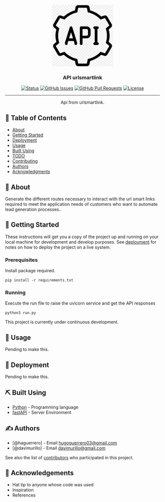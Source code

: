 <p align="center">
  <a href="" rel="noopener">
 <img width=200px height=200px src="https://github.com/DaironodeDev/apis_urlsmartlink/blob/main/favicon.ico" alt="Project logo"></a>
</p>

<h3 align="center">API urlsmartlink</h3>

<div align="center">

[![Status](https://img.shields.io/badge/status-active-success.svg)]()
[![GitHub Issues](https://github.com/DaironodeDev/apis_urlsmartlink/issues)](https://github.com/DaironodeDev/apis_urlsmartlink/issues)
[![GitHub Pull Requests](https://img.shields.io/github/issues-pr/kylelobo/The-Documentation-Compendium.svg)](https://github.com/DaironodeDev/apis_urlsmartlink/pulls)
[![License](https://img.shields.io/badge/license-MIT-blue.svg)](/LICENSE)

</div>

---

<p align="center"> Api from urlsmartlink.
    <br> 
</p>

## 📝 Table of Contents

- [About](#about)
- [Getting Started](#getting_started)
- [Deployment](#deployment)
- [Usage](#usage)
- [Built Using](#built_using)
- [TODO](../TODO.md)
- [Contributing](../CONTRIBUTING.md)
- [Authors](#authors)
- [Acknowledgments](#acknowledgement)

## 🧐 About <a name = "about"></a>

Generate the different routes necessary to interact with the url smart links required to meet the application needs of customers who want to automate lead generation processes..

## 🏁 Getting Started <a name = "getting_started"></a>

These instructions will get you a copy of the project up and running on your local machine for development and develop purposes. See [deployment](#deployment) for notes on how to deploy the project on a live system.

### Prerequisites

Install package required.

```
pip install -r requirements.txt
```

### Running

Execute the run file to raise the uvicorn service and get the API responses

```
python3 run.py
```

This project is currently under continuous development.

<!-- ## 🔧 Running the tests <a name = "tests"></a>

Explain how to run the automated tests for this system.

### Break down into end to end tests

Explain what these tests test and why

```
Give an example 
```
 
### And coding style tests

Explain what these tests test and why

```
Give an example
```-->

## 🎈 Usage <a name="usage"></a>

Pending to make this.

## 🚀 Deployment <a name = "deployment"></a>

Pending to make this.

## ⛏️ Built Using <a name = "built_using"></a>

<!-- - [MongoDB](https://www.mongodb.com/) - Database -->
- [Python](https://www.python.org/) - Programming language
- [fastAPI](https://fastapi.tiangolo.com/) - Server Environment

## ✍️ Authors <a name = "authors"></a>

- [@haguerrero] - Email <hugoguerrero03@gmail.com>
- [@davimurillo] - Email <davimurillo@gmail.com>

See also the list of [contributors](https://github.com/DaironodeDev/apis_urlsmartlink/graphs/contributors) who participated in this project.

## 🎉 Acknowledgements <a name = "acknowledgement"></a>

- Hat tip to anyone whose code was used
- Inspiration
- References
